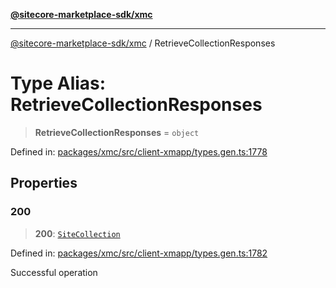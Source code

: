 [**@sitecore-marketplace-sdk/xmc**](../README.md)

***

[@sitecore-marketplace-sdk/xmc](../README.md) / RetrieveCollectionResponses

# Type Alias: RetrieveCollectionResponses

> **RetrieveCollectionResponses** = `object`

Defined in: [packages/xmc/src/client-xmapp/types.gen.ts:1778](https://github.com/Sitecore/sitecore-marketplace-sdk/blob/e87783cce9f115393973a45e109d17b99bf1df7e/packages/xmc/src/client-xmapp/types.gen.ts#L1778)

## Properties

### 200

> **200**: [`SiteCollection`](SiteCollection.md)

Defined in: [packages/xmc/src/client-xmapp/types.gen.ts:1782](https://github.com/Sitecore/sitecore-marketplace-sdk/blob/e87783cce9f115393973a45e109d17b99bf1df7e/packages/xmc/src/client-xmapp/types.gen.ts#L1782)

Successful operation
